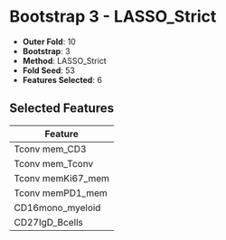 # Bootstrap 3 - LASSO_Strict

- **Outer Fold**: 10
- **Bootstrap**: 3
- **Method**: LASSO_Strict
- **Fold Seed**: 53
- **Features Selected**: 6

## Selected Features

| Feature |
|---------|
| Tconv mem_CD3 |
| Tconv mem_Tconv |
| Tconv memKi67_mem |
| Tconv memPD1_mem |
| CD16mono_myeloid |
| CD27IgD_Bcells |
